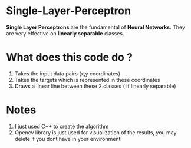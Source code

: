 # Single-Layer-Perceptron
**Single Layer Perceptrons** are the fundamental of **Neural Networks**. They are very effective on **linearly separable** classes. 

# What does this code do ?

1.  Takes the input data pairs (x,y coordinates)
2.  Takes the targets which is represented in these coordinates
3.  Draws a linear line between these 2 classes ( if linearly separable)

# Notes

1.  I just used C++ to create the algorithm
2.  Opencv library is just used for visualization of the results, you may delete if you dont have in your environment

